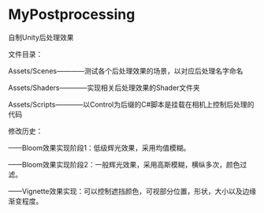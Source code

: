 # MyPostprocessing
 自制Unity后处理效果

文件目录：

  Assets/Scenes————测试各个后处理效果的场景，以对应后处理名字命名

  Assets/Shaders————实现相关后处理效果的Shader文件夹

  Assets/Scripts————以Control为后缀的C#脚本是挂载在相机上控制后处理的代码
 
 修改历史：

——Bloom效果实现阶段1：低级辉光效果，采用均值模糊。
 
——Bloom效果实现阶段2：一般辉光效果，采用高斯模糊，横纵多次，颜色过滤。

——Vignette效果实现：可以控制遮挡颜色，可视部分位置，形状，大小以及边缘渐变程度。
